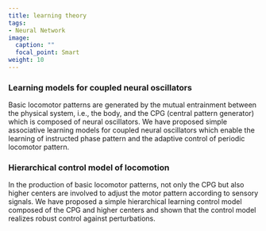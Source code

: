 ```yaml
---
title: learning theory
tags:
- Neural Network
image:
  caption: ""
  focal_point: Smart
weight: 10
---
```


### Learning models for coupled neural oscillators

Basic locomotor patterns are generated by the mutual entrainment between the physical system, i.e., the body, and the CPG (central pattern generator) which is composed of neural oscillators. We have proposed simple associative learning models for coupled neural oscillators which enable the learning of instructed phase pattern and the adaptive control of periodic locomotor pattern.

### Hierarchical control model of locomotion

In the production of basic locomotor patterns, not only the CPG but also higher centers are involved to adjust the motor pattern according to sensory signals. We have proposed a simple hierarchical learning control model composed of the CPG and higher centers and shown that the control model realizes robust control against perturbations.

<!--[Related papers](../papers/#cpg)-->

